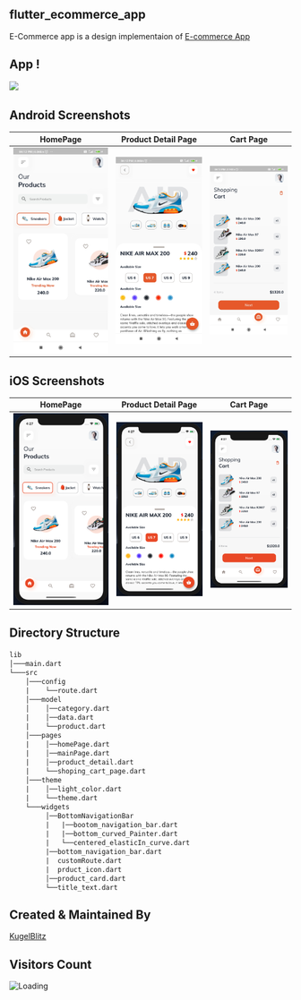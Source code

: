 ## flutter_ecommerce_app 

E-Commerce app is a design implementaion of [E-commerce App](https://dribbble.com/shots/10446127-E-commerce-App-Exploration/attachments/2283107?mode=media)

## App !
<img src="https://cdn.dribbble.com/users/2432994/screenshots/10446127/media/fa0a9ce348e0bfa18b00ba2240543064.png"  /> 

## Android Screenshots

  HomePage                 |   Product Detail Page        |  Cart Page
:-------------------------:|:-------------------------:|:-------------------------:
![](https://github.com/kugelblitz-slayer/flutter_ecommerce_app/blob/master/screenshots/screenshot_1.jpg?raw=true)|![](https://github.com/kugelblitz-slayer/flutter_ecommerce_app/blob/master/screenshots/screenshot_2.jpg?raw=true)|![](https://github.com/kugelblitz-slayer/flutter_ecommerce_app/blob/master/screenshots/screenshot_3.jpg?raw=true)

## iOS Screenshots
  HomePage                 |   Product Detail Page        |  Cart Page
:-------------------------:|:-------------------------:|:-------------------------:
![](https://github.com/kugelblitz-slayer/flutter_ecommerce_app/blob/master/screenshots/screenshot_ios_1.png?raw=true)|![](https://github.com/kugelblitz-slayer/flutter_ecommerce_app/blob/master/screenshots/screenshot_ios_2.png?raw=true)|![](https://github.com/kugelblitz-slayer/flutter_ecommerce_app/blob/master/screenshots/screenshot_ios_3.png?raw=true)

## Directory Structure
```
lib
│───main.dart    
└───src
    │───config
    |    └──route.dart
    │───model
    │    │──category.dart
    |    │──data.dart
    |    └──product.dart
    │───pages
    |    │──homePage.dart
    |    │──mainPage.dart
    |    │──product_detail.dart
    |    └──shoping_cart_page.dart
    │───theme
    |    │──light_color.dart
    |    └──theme.dart
    └───widgets
         │──BottomNavigationBar
         |   |──bootom_navigation_bar.dart
         |   |──bottom_curved_Painter.dart
         |   └──centered_elasticIn_curve.dart
         |──bottom_navigation_bar.dart
         |  customRoute.dart
         |  prduct_icon.dart
         │──product_card.dart
         └──title_text.dart
```


## Created & Maintained By

[KugelBlitz](https://github.com/kugelblitz-slayer)


## Visitors Count

<img align="left" src = "https://profile-counter.glitch.me/flutter_ecommerce_app/count.svg" alt ="Loading">
